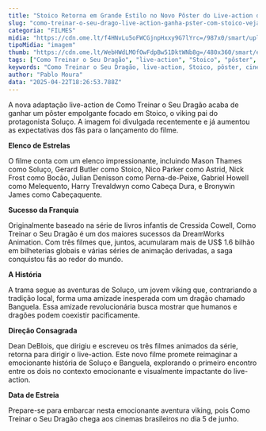 ```yaml
---
title: "Stoico Retorna em Grande Estilo no Novo Pôster do Live-action de Como Treinar o Seu Dragão"
slug: "como-treinar-o-seu-drago-live-action-ganha-pster-com-stoico-veja"
categoria: "FILMES"
midia: "https://cdn.ome.lt/f4HNvLu5oFWCGjnpHxxy9G7lYrc=/987x0/smart/uploads/conteudo/fotos/pbs.twimg_2.png"
tipoMidia: "imagem"
thumb: "https://cdn.ome.lt/WebHWdLMOfOwFdpBw51DktWNb8g=/480x360/smart/extras/conteudos/pbs.twimg_2.png"
tags: ["Como Treinar o Seu Dragão", "live-action", "Stoico", "pôster", "cinema", "filme", "Gerard Butler", "Mason Thames", "Dean DeBlois", "DreamWorks"]
keywords: "Como Treinar o Seu Dragão, live-action, Stoico, pôster, cinema, filme, Gerard Butler, Mason Thames, Dean DeBlois, DreamWorks"
author: "Pablo Moura"
data: "2025-04-22T18:26:53.788Z"
---
```


A nova adaptação live-action de Como Treinar o Seu Dragão acaba de ganhar um pôster empolgante focado em Stoico, o viking pai do protagonista Soluço. A imagem foi divulgada recentemente e já aumentou as expectativas dos fãs para o lançamento do filme.

<blockquote class="twitter-tweet"><a href="https://twitter.com/user/status/1914726895121523016"></a></blockquote>

**Elenco de Estrelas**

O filme conta com um elenco impressionante, incluindo Mason Thames como Soluço, Gerard Butler como Stoico, Nico Parker como Astrid, Nick Frost como Bocão, Julian Denisson como Perna-de-Peixe, Gabriel Howell como Melequento, Harry Trevaldwyn como Cabeça Dura, e Bronywin James como Cabeçaquente.

**Sucesso da Franquia**

Originalmente baseado na série de livros infantis de Cressida Cowell, Como Treinar o Seu Dragão é um dos maiores sucessos da DreamWorks Animation. Com três filmes que, juntos, acumularam mais de US$ 1.6 bilhão em bilheterias globais e várias séries de animação derivadas, a saga conquistou fãs ao redor do mundo.

**A História**

A trama segue as aventuras de Soluço, um jovem viking que, contrariando a tradição local, forma uma amizade inesperada com um dragão chamado Banguela. Essa amizade revolucionária busca mostrar que humanos e dragões podem coexistir pacificamente.

**Direção Consagrada**

Dean DeBlois, que dirigiu e escreveu os três filmes animados da série, retorna para dirigir o live-action. Este novo filme promete reimaginar a emocionante história de Soluço e Banguela, explorando o primeiro encontro entre os dois no contexto emocionante e visualmente impactante do live-action.

**Data de Estreia**

Prepare-se para embarcar nesta emocionante aventura viking, pois Como Treinar o Seu Dragão chega aos cinemas brasileiros no dia 5 de junho.